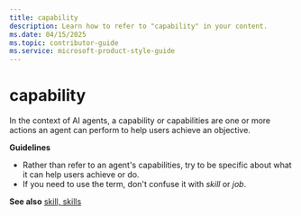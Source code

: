 ```yaml
---
title: capability
description: Learn how to refer to "capability" in your content.
ms.date: 04/15/2025
ms.topic: contributor-guide
ms.service: microsoft-product-style-guide
---
```



# capability

In the context of AI agents, a capability or capabilities are one or more actions an agent can perform to help users achieve an objective.

**Guidelines**

- Rather than refer to an agent's capabilities, try to be specific about what it can help users achieve or do.
- If you need to use the term, don't confuse it with *skill* or *job*.

**See also** [skill, skills](~/a_z_names_terms/s/skill-skills.md)
